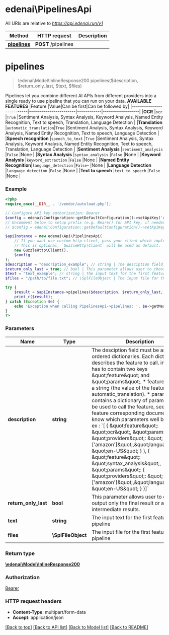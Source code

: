 # edenai\PipelinesApi

All URIs are relative to *https://api.edenai.run/v1*

Method | HTTP request | Description
------------- | ------------- | -------------
[**pipelines**](PipelinesApi.md#pipelines) | **POST** /pipelines | 


# **pipelines**
> \edenai\Model\InlineResponse200 pipelines($description, $return_only_last, $text, $files)



Pipelines let you combine different AI APIs from different providers into a single ready to use pipeline that you can run on your data.   **AVAILABLE FEATURES**   |Feature                   |Value|Can be first|Can be followed by| |--------------------------|-----------------------|------------|------------------| |**OCR**                     |`ocr`                  |`True`      |Sentiment Analysis, Syntax Analysis, Keyword Analysis, Named Entity Recognition, Text to speech, Translation,  Language Detection  | |**Translation**             |`automatic_translation`|`True`      |Sentiment Analysis, Syntax Analysis, Keyword Analysis, Named Entity Recognition, Text to speech, Language Detection                | |**Speech recognition**      |`speech_to_text`       |`True`      |Sentiment Analysis, Syntax Analysis, Keyword Analysis, Named Entity Recognition, Text to speech, Translation,  Language Detection  | |**Sentiment Analysis**      |`sentiment_analysis`   |`False`     |None                                                                                                                               | |**Syntax Analysis**         |`syntax_analysis`      |`False`     |None                                                                                                                               | |**Keyword Analysis**        |`keyword_extraction`   |`False`     |None                                                                                                                               | |**Named Entity Recognition**|`language_detection`   |`False`-    |None                                                                                                                               | |**Language Detection**      |`language_detection`   |`False`     |None                                                                                                                               | |**Text to speech**          |`text_to_speech`       |`False`     |None                                                                                                                               |

### Example
```php
<?php
require_once(__DIR__ . '/vendor/autoload.php');

// Configure API key authorization: Bearer
$config = edenai\Configuration::getDefaultConfiguration()->setApiKey('Authorization', 'YOUR_API_KEY');
// Uncomment below to setup prefix (e.g. Bearer) for API key, if needed
// $config = edenai\Configuration::getDefaultConfiguration()->setApiKeyPrefix('Authorization', 'Bearer');

$apiInstance = new edenai\Api\PipelinesApi(
    // If you want use custom http client, pass your client which implements `GuzzleHttp\ClientInterface`.
    // This is optional, `GuzzleHttp\Client` will be used as default.
    new GuzzleHttp\Client(),
    $config
);
$description = "description_example"; // string | The desciption field must be an array of ordered dictionaries.                                                      Each dictionary describes the feature to call. in fact, it has to contain two keys \"feature\" and \"params\".   * feature conatins a string (the value of the feature ex : automatic_translation).  * params contains a dictionary of parameters to be used to call the feature, see the feature corresponding documentation to know which parameters well be needed.   ex : `[ { \"feature\": \"ocr\",  \"params\": { \"providers\": \"['amazon']\",\"language\": \"en-US\" } }, { \"feature\": \"syntax_analysis\",  \"params\": { \"providers\": \"['amazon']\",\"language\": \"en-US\" } }]`
$return_only_last = true; // bool | This parameter allows user to choose to output only the final result or all the intermediate results.
$text = "text_example"; // string | The input text for the first feature of the pipeline
$files = "/path/to/file.txt"; // \SplFileObject | The input file for the first feature of the pipeline

try {
    $result = $apiInstance->pipelines($description, $return_only_last, $text, $files);
    print_r($result);
} catch (Exception $e) {
    echo 'Exception when calling PipelinesApi->pipelines: ', $e->getMessage(), PHP_EOL;
}
?>
```

### Parameters

Name | Type | Description  | Notes
------------- | ------------- | ------------- | -------------
 **description** | **string**| The desciption field must be an array of ordered dictionaries.                                                      Each dictionary describes the feature to call. in fact, it has to contain two keys \&quot;feature\&quot; and \&quot;params\&quot;.   * feature conatins a string (the value of the feature ex : automatic_translation).  * params contains a dictionary of parameters to be used to call the feature, see the feature corresponding documentation to know which parameters well be needed.   ex : &#x60;[ { \&quot;feature\&quot;: \&quot;ocr\&quot;,  \&quot;params\&quot;: { \&quot;providers\&quot;: \&quot;[&#39;amazon&#39;]\&quot;,\&quot;language\&quot;: \&quot;en-US\&quot; } }, { \&quot;feature\&quot;: \&quot;syntax_analysis\&quot;,  \&quot;params\&quot;: { \&quot;providers\&quot;: \&quot;[&#39;amazon&#39;]\&quot;,\&quot;language\&quot;: \&quot;en-US\&quot; } }]&#x60; |
 **return_only_last** | **bool**| This parameter allows user to choose to output only the final result or all the intermediate results. |
 **text** | **string**| The input text for the first feature of the pipeline | [optional]
 **files** | **\SplFileObject**| The input file for the first feature of the pipeline | [optional]

### Return type

[**\edenai\Model\InlineResponse200**](../Model/InlineResponse200.md)

### Authorization

[Bearer](../../README.md#Bearer)

### HTTP request headers

 - **Content-Type**: multipart/form-data
 - **Accept**: application/json

[[Back to top]](#) [[Back to API list]](../../README.md#documentation-for-api-endpoints) [[Back to Model list]](../../README.md#documentation-for-models) [[Back to README]](../../README.md)


